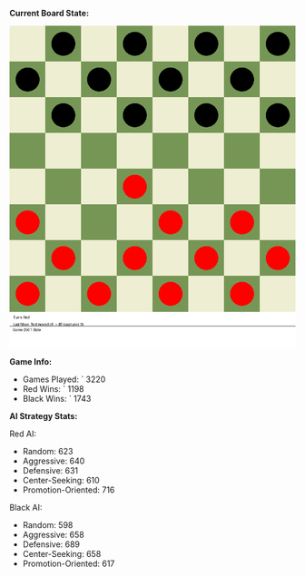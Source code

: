 
**Current Board State:**  
<!-- START_GIF -->
![Checkers Game](./checkers_game.gif)
<!-- END_GIF -->

**Game Info:**  
- Games Played: `<!-- GAMES_PLAYED --> 3220
- Red Wins: `<!-- RED_WINS --> 1198
- Black Wins: `<!-- BLACK_WINS --> 1743

<!-- AI_STATS -->
**AI Strategy Stats:**

Red AI:
- Random: 623
- Aggressive: 640
- Defensive: 631
- Center-Seeking: 610
- Promotion-Oriented: 716

Black AI:
- Random: 598
- Aggressive: 658
- Defensive: 689
- Center-Seeking: 658
- Promotion-Oriented: 617
